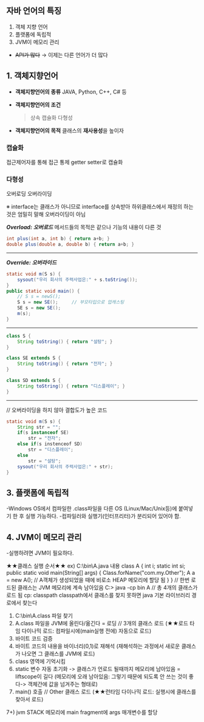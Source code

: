 ## 자바 언어의 특징

1. 객체 지향 언어
2. 플랫폼에 독립적
3. JVM이 메모리 관리
* ~~API가 많다~~ → 이제는 다른 언어가 더 많다

## 1. 객체지향언어
* **객체지향언어의 종류**
JAVA, Python, C++, C# 등

* **객체지향언어의 조건**
	>상속
캡슐화
다형성	

* **객체지향언어의 목적**
클래스의 **재사용성**을 높이자

### 캡슐화

접근제어자를 통해 접근 통제
getter setter로 캡슐화

### 다형성
오버로딩 
오버라이딩

※ interface는 클래스가 아니므로 interface를 상속받아 하위클래스에서 재정의 하는 것은  엄밀히 말해 오버라이딩이 아님

***Overload: 오버로드***
메서드들의 목적은 같으나 기능의 내용이 다른 것
```JAVA
int plus(int a, int b) { return a+b; }
double plus(double a, double b) { return a+b; }
```
---

***Override: 오버라이드***
```JAVA
static void m(S s) {
	sysout("우리 회사의 주력사업은:" + s.toString());
}
public static void main() {
	// S s = newS();
	S s = new SE(); 	// 부모타입으로 업캐스팅
	SE s = new SE();
	m(s);		
}
```
---
```JAVA
class S {
	String toString() { return "설탕"; }
}

class SE extends S {
	String toString() { return "전자"; }
}

class SD extends S {
	String toString() { return "디스플레이"; }
}
```
-------------------------------------------------------------------------------
// 오버라이딩을 하지 않아 결합도가 높은 코드
```JAVA
static void m(S s) {
	String str = "";
	if(s instanceof SE)
		str = "전자";
	else if(s instenceof SD)
		str = "디스플레이";
	else 
		str = "설탕";
	sysout("우리 회사의 주력사업은:" + str);
}
```

## 3. 플랫폼에 독립적

-Windows OS에서 컴파일한 .class파일을 다른 OS (Linux/Mac/Unix등)에 붙여넣기 한 후 실행 가능하다.
-컴파일러와 실행기(인터프리터)가 분리되어 있어야 함.

## 4. JVM이 메모리 관리

-실행하려면 JVM이 필요하다.

★★클래스 실행 순서★★
ex) 
C:\bin\A.java 내용
class A {
	int i;
	static int si;
	public static void main(String[] args) {
		Class.forName("com.my.Other");
		A a = new A(); // A객체가 생성되었을 때에 비로소 HEAP 메모리에 할당 됨
	}
}
			// 한번 로드된 클래스는 JVM 메모리에 계속 남아있음
C:\> java -cp bin A	// 총 4개의 클래스가 로드 됨
cp: classpath
classpath에서 클래스를 찾지 못하면 java 기본 라이브러리 경로에서 찾는다

1) C:\bin\A.class 파일 찾기
2) A.class 파일을 JVM에 올린다/옮긴다 = 로딩	// 3개의 클래스 로드
(★★로드 타임 다이나믹 로드: 컴파일시에(main실행 전에) 자동으로 로드)
3) 바이트 코드 검증
4) 바이트 코드의 내용을 바이너리(0,1)로 재해석 
(재해석하는 과정에서 새로운 클래스가 나오면 그 클래스를 JVM에 로드)
5) class 영역에 기억시킴 
6) static 변수 자동 초기화 -> 클래스가 언로드 될때까지 메모리에 남아있음 = liftscope이 길다
(메모리에 오래 남아있음: 그렇기 때문에 되도록 안 쓰는 것이 좋다-> 객체간에 값을 넘겨주는 형태로)
7) main() 호출		// Other 클래스 로드
(★★런타임 다이나믹 로드: 실행시에 클래스를 찾아서 로드)


7+) jvm STACK 메모리에 main fragment에 args 매개변수를 할당


<!--stackedit_data:
eyJoaXN0b3J5IjpbMTUxOTA2Mzk3OSwtMTA2MjA3NzE4M119
-->